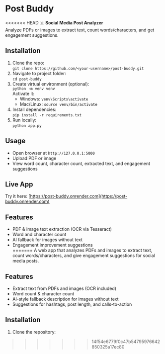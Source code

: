 # Post Buddy

<<<<<<< HEAD
📊 **Social Media Post Analyzer**  
Analyze PDFs or images to extract text, count words/characters, and get engagement suggestions.

## Installation

1. Clone the repo:  
   `git clone https://github.com/<your-username>/post-buddy.git`  
2. Navigate to project folder:  
   `cd post-buddy`  
3. Create virtual environment (optional):  
   `python -m venv venv`  
   Activate it:  
   - Windows: `venv\Scripts\activate`  
   - Mac/Linux: `source venv/bin/activate`  
4. Install dependencies:  
   `pip install -r requirements.txt`  
5. Run locally:  
   `python app.py`  

## Usage

- Open browser at `http://127.0.0.1:5000`  
- Upload PDF or image  
- View word count, character count, extracted text, and engagement suggestions  

## Live App

Try it here: [https://post-buddy.onrender.com](https://post-buddy.onrender.com)

## Features

- PDF & image text extraction (OCR via Tesseract)  
- Word and character count  
- AI fallback for images without text  
- Engagement improvement suggestions  
=======
A web app that analyzes PDFs and images to extract text, count words/characters, and give engagement suggestions for social media posts.

## Features
- Extract text from PDFs and images (OCR included)
- Word count & character count
- AI-style fallback description for images without text
- Suggestions for hashtags, post length, and calls-to-action

## Installation
1. Clone the repository:
>>>>>>> 14f54e6779f0c47b54795976642850325a17ec80
